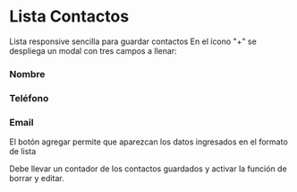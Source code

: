 # Lista Contactos

Lista responsive sencilla para guardar contactos
En el ícono "+" se despliega un modal con tres campos a llenar:
 ### Nombre
 ### Teléfono
 ### Email
El botón agregar permite que aparezcan los datos ingresados en el formato de lista

Debe llevar un contador de los contactos guardados y activar la función de borrar y editar.
